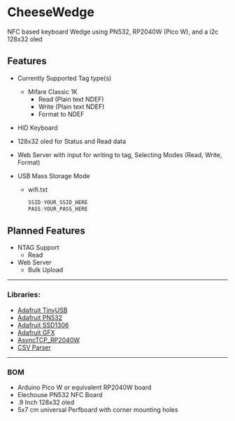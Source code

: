 # CheeseWedge
NFC based keyboard Wedge using PN532, RP2040W (Pico W), and a i2c 128x32 oled


## Features
* Currently Supported Tag type(s)
    * Mifare Classic 1K
      * Read   (Plain text NDEF)
      * Write  (Plain text NDEF)
      * Format to NDEF  

* HID Keyboard


* 128x32 oled for Status and Read data


* Web Server with input for writing to tag, Selecting Modes (Read, Write, Format)


* USB Mass Storage Mode
    * wifi.txt
      ```cpp
      SSID:YOUR_SSID_HERE
      PASS:YOUR_PASS_HERE
      ```
      
      
## Planned Features
* NTAG Support
   * Read
* Web Server
   * Bulk Upload

---
### Libraries:

  * [Adafruit TinyUSB](https://github.com/adafruit/Adafruit_TinyUSB_Arduino)
  * [Adafruit PN532](https://github.com/adafruit/Adafruit-PN532)
  * [Adafruit SSD1306](https://github.com/adafruit/Adafruit_SSD1306) 
  * [Adafruit GFX](https://github.com/adafruit/Adafruit-GFX-Library)
  * [AsyncTCP_RP2040W](https://github.com/khoih-prog/AsyncTCP_RP2040W)
  * [CSV Parser](https://github.com/michalmonday/CSV-Parser-for-Arduino)


---

### BOM
* Arduino Pico W or equivalent RP2040W board
* Elechouse PN532 NFC Board
* .9 Inch 128x32 oled
* 5x7 cm universal Perfboard with corner mounting holes
